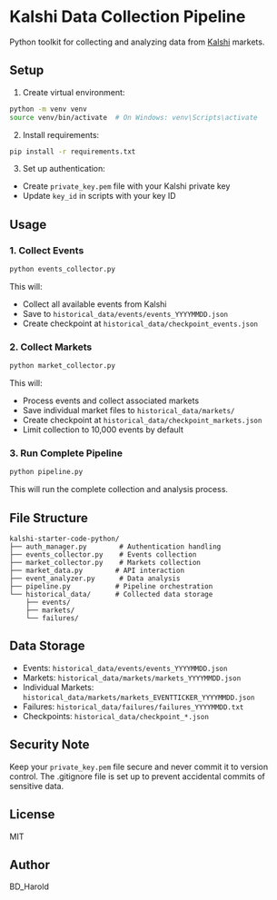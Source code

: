 # Kalshi Data Collection Pipeline

Python toolkit for collecting and analyzing data from [Kalshi](https://kalshi.com) markets.

## Setup

1. Create virtual environment:
```bash
python -m venv venv
source venv/bin/activate  # On Windows: venv\Scripts\activate
```

2. Install requirements:
```bash
pip install -r requirements.txt
```

3. Set up authentication:
- Create `private_key.pem` file with your Kalshi private key
- Update `key_id` in scripts with your key ID

## Usage

### 1. Collect Events
```bash
python events_collector.py
```
This will:
- Collect all available events from Kalshi
- Save to `historical_data/events/events_YYYYMMDD.json`
- Create checkpoint at `historical_data/checkpoint_events.json`

### 2. Collect Markets
```bash
python market_collector.py
```
This will:
- Process events and collect associated markets
- Save individual market files to `historical_data/markets/`
- Create checkpoint at `historical_data/checkpoint_markets.json`
- Limit collection to 10,000 events by default

### 3. Run Complete Pipeline
```bash
python pipeline.py
```
This will run the complete collection and analysis process.

## File Structure
```
kalshi-starter-code-python/
├── auth_manager.py        # Authentication handling
├── events_collector.py    # Events collection
├── market_collector.py    # Markets collection
├── market_data.py        # API interaction
├── event_analyzer.py      # Data analysis
├── pipeline.py           # Pipeline orchestration
└── historical_data/      # Collected data storage
    ├── events/          
    ├── markets/         
    └── failures/        
```

## Data Storage

- Events: `historical_data/events/events_YYYYMMDD.json`
- Markets: `historical_data/markets/markets_YYYYMMDD.json`
- Individual Markets: `historical_data/markets/markets_EVENTTICKER_YYYYMMDD.json`
- Failures: `historical_data/failures/failures_YYYYMMDD.txt`
- Checkpoints: `historical_data/checkpoint_*.json`

## Security Note

Keep your `private_key.pem` file secure and never commit it to version control.
The .gitignore file is set up to prevent accidental commits of sensitive data.

## License

MIT

## Author

BD_Harold